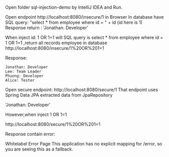 Open folder sql-injection-demo by IntelliJ IDEA and Run.

Open endpoint http://localhost:8080/insecure/1 in Browser
In database have SQL query: "select * from employee where id = " + id (id here is 1)
Response return : 'Jonathan: Developer'

When inject id: 1 OR 1=1 will SQL query is select * from employee where id = 1 OR 1=1 ,return all records employee in database
http://localhost:8080/insecure/1%20OR%201=1

Response:

```
Jonathan: Developer
Lee: Team Leader
Phuong: Developer
Alice: Tester
```

Open secure endpoint: http://localhost:8080/secure/1
That endpoint uses Spring Data JPA extracted data from JpaRepository

'Jonathan: Developer'

However,when inject 1 OR 1=1

http://localhost:8080/secure/1%20OR%201=1

Response contain error:

Whitelabel Error Page
This application has no explicit mapping for /error, so you are seeing this as a fallback.
